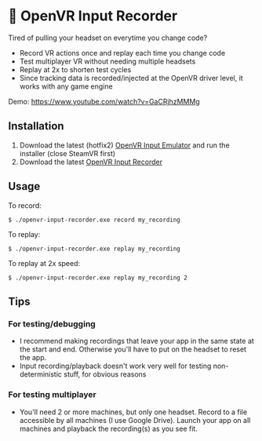 # :red_circle: OpenVR Input Recorder
Tired of pulling your headset on everytime you change code? 

* Record VR actions once and replay each time you change code
* Test multiplayer VR without needing multiple headsets
* Replay at 2x to shorten test cycles
* Since tracking data is recorded/injected at the OpenVR driver level, it works with any game engine

Demo: https://www.youtube.com/watch?v=GaCRjhzMMMg

## Installation
1. Download the latest (hotfix2) [OpenVR Input Emulator](https://github.com/matzman666/OpenVR-InputEmulator/releases) and run the installer (close SteamVR first)
2. Download the latest [OpenVR Input Recorder](https://github.com/lebek/openvr-input-recorder/releases)

## Usage
To record:
```
$ ./openvr-input-recorder.exe record my_recording
```

To replay:
```
$ ./openvr-input-recorder.exe replay my_recording
```

To replay at 2x speed:
```
$ ./openvr-input-recorder.exe replay my_recording 2
```

## Tips

### For testing/debugging
* I recommend making recordings that leave your app in the same state at the start and end. Otherwise you'll have to put on the headset to reset the app.
* Input recording/playback doesn't work very well for testing non-deterministic stuff, for obvious reasons

### For testing multiplayer
* You'll need 2 or more machines, but only one headset. Record to a file accessible by all machines (I use Google Drive). Launch your app on all machines and playback the recording(s) as you see fit.
